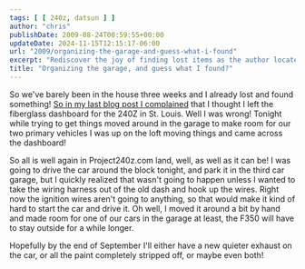 ```yaml
---
tags: [ [ 240z, datsun ] ]
author: "chris"
publishDate: 2009-08-24T00:59:55+00:00
updateDate: 2024-11-15T12:15:17-06:00
url: "2009/organizing-the-garage-and-guess-what-i-found"
excerpt: "Rediscover the joy of finding lost items as the author locates a missing car dashboard while reorganizing the garage in this Project240z.com update."
title: "Organizing the garage, and guess what I found?"
---
```


So we've barely been in the house three weeks and I already lost and found something! <a href="/out-goes-the-dash">So in my last blog post I complained</a> that I thought I left the fiberglass dashboard for the 240Z in St. Louis. Well I was wrong! Tonight while trying to get things moved around in the garage to make room for our two primary vehicles I was up on the loft moving things and came across the dashboard!

So all is well again in Project240z.com land, well, as well as it can be! I was going to drive the car around the block tonight, and park it in the third car garage, but I quickly realized that wasn't going to happen unless I wanted to take the wiring harness out of the old dash and hook up the wires. Right now the ignition wires aren't going to anything, so that would make it kind of hard to start the car and drive it. Oh well, I moved it around a bit by hand and made room for one of our cars in the garage at least, the F350 will have to stay outside for a while longer.

Hopefully by the end of September I'll either have a new quieter exhaust on the car, or all the paint completely stripped off, or maybe even both!

